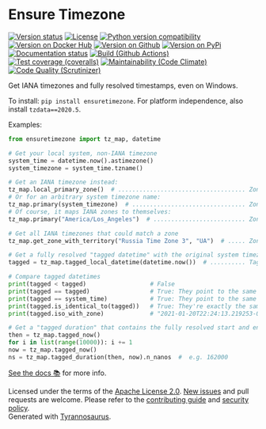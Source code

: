 # Ensure Timezone

[![Version status](https://img.shields.io/pypi/status/ensuretimezone)](https://pypi.org/project/ensuretimezone)
[![License](https://img.shields.io/badge/License-Apache%202.0-blue.svg)](https://opensource.org/licenses/Apache-2.0)
[![Python version compatibility](https://img.shields.io/pypi/pyversions/ensuretimezone)](https://pypi.org/project/ensuretimezone)
[![Version on Docker Hub](https://img.shields.io/docker/v/dmyersturnbull/ensuretimezone?color=green&label=Docker%20Hub)](https://hub.docker.com/repository/docker/dmyersturnbull/ensuretimezone)
[![Version on Github](https://img.shields.io/github/v/release/dmyersturnbull/ensuretimezone?include_prereleases&label=GitHub)](https://github.com/dmyersturnbull/ensuretimezone/releases)
[![Version on PyPi](https://img.shields.io/pypi/v/ensuretimezone)](https://pypi.org/project/ensuretimezone)
[![Documentation status](https://readthedocs.org/projects/ensuretimezone/badge)](https://ensuretimezone.readthedocs.io/en/stable)
[![Build (Github Actions)](https://img.shields.io/github/workflow/status/dmyersturnbull/ensuretimezone/Build%20&%20test?label=Build%20&%20test)](https://github.com/dmyersturnbull/ensuretimezone/actions)
[![Test coverage (coveralls)](https://coveralls.io/repos/github/dmyersturnbull/ensuretimezone/badge.svg?branch=main&service=github)](https://coveralls.io/github/dmyersturnbull/ensuretimezone?branch=main)
[![Maintainability (Code Climate)](https://api.codeclimate.com/v1/badges/<<apikey>>/maintainability)](https://codeclimate.com/github/dmyersturnbull/ensuretimezone/maintainability)
[![Code Quality (Scrutinizer)](https://scrutinizer-ci.com/g/dmyersturnbull/ensuretimezone/badges/quality-score.png?b=main)](https://scrutinizer-ci.com/g/dmyersturnbull/ensuretimezone/?branch=main)

Get IANA timezones and fully resolved timestamps, even on Windows.

To install: `pip install ensuretimezone`. For platform independence, also install `tzdata==2020.5`.

Examples:

```python
from ensuretimezone import tz_map, datetime

# Get your local system, non-IANA timezone
system_time = datetime.now().astimezone()
system_timezone = system_time.tzname()

# Get an IANA timezone instead:
tz_map.local_primary_zone()  # .................................... ZoneInfo[America/Los_Angeles]
# Or for an arbitrary system timezone name:
tz_map.primary(system_timezone)  # ................................ ZoneInfo[America/Los_Angeles]
# Of course, it maps IANA zones to themselves:
tz_map.primary("America/Los_Angeles")  # .......................... ZoneInfo[America/Los_Angeles]

# Get all IANA timezones that could match a zone
tz_map.get_zone_with_territory("Russia Time Zone 3", "UA")  # ..... ZoneInfo["Europe/Samara"]

# Get a fully resolved "tagged datetime" with the original system timezone, the primary IANA ZoneInfo, and wall time
tagged = tz_map.tagged_local_datetime(datetime.now())  # .......... TaggedDatetime[ ... ]

# Compare tagged datetimes
print(tagged < tagged)                  # False
print(tagged == tagged)                 # True: They point to the same time
print(tagged == system_time)            # True: They point to the same time
print(tagged.is_identical_to(tagged))   # True: They're exactly the same (including the original system timezone)
print(tagged.iso_with_zone)             # "2021-01-20T22:24:13.219253-07:00 [America/Los_Angeles]"

# Get a "tagged duration" that contains the fully resolved start and end, and monotonic wall time in nanoseconds
then = tz_map.tagged_now()
for i in list(range(10000)): i += 1
now = tz_map.tagged_now()
ns = tz_map.tagged_duration(then, now).n_nanos  #  e.g. 162000
```

[See the docs 📚](https://ensuretimezone.readthedocs.io/en/stable/) for more info.

Licensed under the terms of the [Apache License 2.0](https://spdx.org/licenses/agpl3.html).
[New issues](https://github.com/dmyersturnbull/ensuretimezone/issues) and pull requests are welcome.
Please refer to the [contributing guide](https://github.com/dmyersturnbull/ensuretimezone/blob/main/CONTRIBUTING.md)
and [security policy](https://github.com/dmyersturnbull/ensuretimezone/blob/main/SECURITY.md).  
Generated with [Tyrannosaurus](https://github.com/dmyersturnbull/tyrannosaurus).
